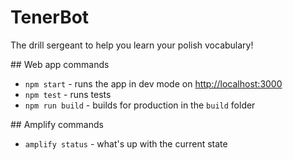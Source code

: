 # TenerBot

The drill sergeant to help you learn your polish vocabulary!

## Web app commands

* `npm start` - runs the app in dev mode on [http://localhost:3000](http://localhost:3000)
* `npm test` - runs tests
* `npm run build` - builds for production in the `build` folder

## Amplify commands

* `amplify status` - what's up with the current state